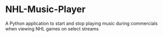 # NHL-Music-Player
A Python application to start and stop playing music during commercials when viewing NHL games on select streams
